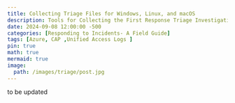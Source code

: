 ```yaml
---
title: Collecting Triage Files for Windows, Linux, and macOS
description: Tools for Collecting the First Response Triage Investigations
date: 2024-09-08 12:00:00 -500
categories: [Responding to Incidents- A Field Guide]
tags: [Azure, CAP ,Unified Access Logs ]
pin: true
math: true
mermaid: true
image:
  path: /images/triage/post.jpg
---
```


 to be updated